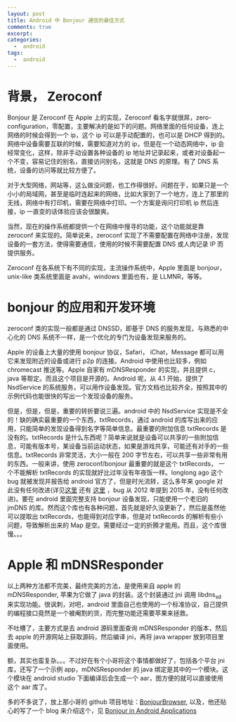 ```yaml
---
layout: post
title: Android 中 Bonjour 通信的最佳方式
comments: true
excerpt:
categories:
  -  android
tags:
  -  android
---
```



# 背景， Zeroconf

Bonjour 是 Zeroconf 在 Apple 上的实现，Zeroconf 看名字就很屌，zero-configuration，零配置，主要解决的是如下的问题。网络里面的任何设备，连上网络的时候会得到一个 ip，这个 ip 可以是手动配置的，也可以是 DHCP 得到的。网络中设备需要互联的时候，需要知道对方的 ip，但是在一个动态网络中，ip 会经常变化，这样，除非手动设置各种设备的 ip 地址并记录起来，或者对设备起一个不变，容易记住的别名，直接访问别名，这就是 DNS 的原理。有了 DNS 系统，设备的访问等就比较方便了。

对于大型网络，网站等，这么做没问题，也工作得很好。问题在于，如果只是一个小小的局域网，甚至是临时连起来的网络，比如大家到了一个地方，连上了那里的无线，网络中有打印机，需要在网络中打印。一个方案是询问打印机 ip 然后连接，ip 一直变的话体验应该会很酸爽。

当然，现在的操作系统都提供一个在网络中搜寻的功能，这个功能就是靠 zeroconf 来实现的。简单说来，zeroconf 实现了不需要配置在网络中注册，发现设备的一套方法，使得需要通信，使用的时候不需要配置 DNS 或人肉记录 IP 而提供服务。

Zeroconf 在各系统下有不同的实现，主流操作系统中，Apple 里面是 bonjour，unix-like 类系统里面是 avahi，windows 里面也有，是 LLMNR，等等。


# bonjour 的应用和开发环境

zeroconf 类的实现一般都是通过 DNSSD，即基于 DNS 的服务发现，与熟悉的中心化的 DNS 系统不一样，是一个优化的专门为设备发现来服务的。

Apple 的设备上大量的使用 bonjour 协议，Safari， iChat，Message 都可以用它来发现附近的设备或进行 p2p 的连接。Android 中使用也比较多，例如 chromecast 推送等。Apple 自家有 mDNSResponder 的实现，并且提供 c， java 等帮定。而且这个项目是开源的。Android 呢，从 4.1 开始，提供了 NsdService 的系统服务，可以用作设备发现。官方文档也比较齐全，按照其中的示例代码也能很快的写出一个发现设备的服务。

但是，但是，但是，重要的转折要说三遍。android 中的 NsdService 实现是不全的！缺的确实最重要的一个东西，txtRecords，通过 android 的库写出来的应用，只能简单的发现设备得到名字等简单信息。最重要的附加信息 txtRecords 是没有的。txtRecords 是什么东西呢？简单来说就是设备可以共享的一些附加信息，可能有版本号，某设备当前运动状态，如果是游戏共享，可能还有对手的一些信息。txtRecords 非常灵活，大小一般在 200 字节左右，可以共享一些非常有用的东西。一般来讲，使用 zeroconf/bonjour 最重要的就是这个 txtRecords， 一个不能解析 txtRecords 的实现就好比过年没有年夜饭一样。longlong ago 这个 bug 就被发现并报告给 android 官方了，但是时光流转，这么多年来 google 对此没有任何改进(详见[这里](https://code.google.com/p/android/issues/detail?id=35810) 还有 [这里](https://code.google.com/p/android/issues/detail?id=136099) ，bug 从 2012 年提到 2015 年，没有任何改进)。要在 android 里面完整支持 bonjour 设备发现，只能使用一个老旧的 jmDNS 的库。然而这个库也有各种问题，首先就是好久没更新了，然后是虽然他可以提取出 txtRecords，也能得到对应字串，但是对 txtRecords 的解析有些小问题，导致解析出来的 Map 是空。需要经过一定的折腾才能用。而且，这个库很慢。。。


# Apple 和 mDNSResponder

以上两种方法都不完美，最终完美的方法，是使用来自 apple 的 mDNSResponder, 苹果为它做了 java 的封装。这个封装通过 jni 调用 libdns<sub>sd</sub> 来实现功能。很讽刺，对吧，android 里面自己也使用的一个标准协议，自己提供的编程接口竟然是一个被阉割的货，而完整功能还需要苹果来拯救。

不吐槽了，主要方式是去 android 源码里面查询 mDNSResponder 的版本，然后去 apple 的开源网站上获取源码，然后编译 jni，再将 java wrapper 放到项目里面使用。

额，其实也蛮复杂。。。不过好在有个小哥将这个事情都做好了，包括各个平台 jni 库，还写了一个示例 app，mDNSResponder 的 java 绑定是其中的一个模块。这个模块在 android studio 下面编译后会生成一个 aar，图方便的就可以直接使用这个 aar 库了。

多的不多说了，放上那小哥的 github 项目地址：[BonjourBrowser](https://github.com/andriydruk/BonjourBrowser), 以及，他还贴心的写了一个 blog 来介绍这个，见 [Bonjour in Android Applications](http://andriydruk.github.io/post/mdnsresponder/)
